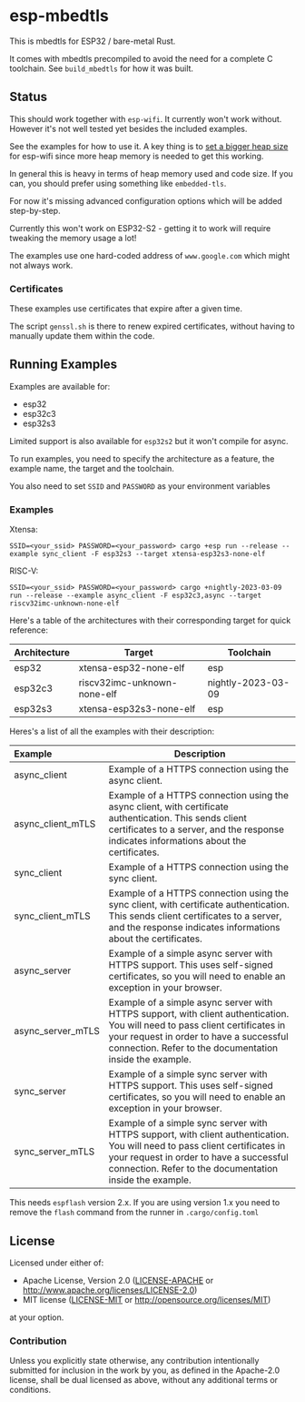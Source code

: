 # esp-mbedtls

This is mbedtls for ESP32 / bare-metal Rust.

It comes with mbedtls precompiled to avoid the need for a complete C toolchain. See `build_mbedtls` for how it was built.

## Status

This should work together with `esp-wifi`. It currently won't work without. However it's not well tested yet besides the included examples.

See the examples for how to use it. A key thing is to [set a bigger heap size](https://github.com/esp-rs/esp-wifi/blob/main/esp-wifi/docs/tuning.md) for esp-wifi since more heap memory is needed to get this working.

In general this is heavy in terms of heap memory used and code size. If you can, you should prefer using something like `embedded-tls`.

For now it's missing advanced configuration options which will be added step-by-step.

Currently this won't work on ESP32-S2 - getting it to work will require tweaking the memory usage a lot!

The examples use one hard-coded address of `www.google.com` which might not always work.

### Certificates

These examples use certificates that expire after a given time.

The script `genssl.sh` is there to renew expired certificates, without having to manually update them within the code.

## Running Examples

Examples are available for:

- esp32
- esp32c3
- esp32s3

Limited support is also available for `esp32s2` but it won't compile for async.

To run examples, you need to specify the architecture as a feature, the example name, the target and the toolchain.

You also need to set `SSID` and `PASSWORD` as your environment variables

### Examples

Xtensa:

```shell
SSID=<your_ssid> PASSWORD=<your_password> cargo +esp run --release --example sync_client -F esp32s3 --target xtensa-esp32s3-none-elf
```

RISC-V: 

```shell
SSID=<your_ssid> PASSWORD=<your_password> cargo +nightly-2023-03-09 run --release --example async_client -F esp32c3,async --target riscv32imc-unknown-none-elf
```

Here's a table of the architectures with their corresponding target for quick reference:

| Architecture | Target                      | Toolchain          |
| ------------ | --------------------------- | ------------------ |
| esp32        | xtensa-esp32-none-elf       | esp                |
| esp32c3      | riscv32imc-unknown-none-elf | nightly-2023-03-09 |
| esp32s3      | xtensa-esp32s3-none-elf     | esp                |

Heres's a list of all the examples with their description:

| Example           | Description                                                  |
| :---------------- | ------------------------------------------------------------ |
| async_client      | Example of a HTTPS connection using the async client.        |
| async_client_mTLS | Example of a HTTPS connection using the async client, with certificate authentication. This sends client certificates to a server, and the response indicates informations about the certificates. |
| sync_client       | Example of a HTTPS connection using the sync client.         |
| sync_client_mTLS  | Example of a HTTPS connection using the sync client, with certificate authentication. This sends client certificates to a server, and the response indicates informations about the certificates. |
| async_server      | Example of a simple async server with HTTPS support. This uses self-signed certificates, so you will need to enable an exception in your browser. |
| async_server_mTLS | Example of a simple async server with HTTPS support, with client authentication. You will need to pass client certificates in your request in order to have a successful connection. Refer to the documentation inside the example. |
| sync_server       | Example of a simple sync server with HTTPS support. This uses self-signed certificates, so you will need to enable an exception in your browser. |
| sync_server_mTLS  | Example of a simple sync server with HTTPS support, with client authentication. You will need to pass client certificates in your request in order to have a successful connection. Refer to the documentation inside the example. |

This needs `espflash` version 2.x. If you are using version 1.x you need to remove the `flash` command from the runner in `.cargo/config.toml`

## License

Licensed under either of:

- Apache License, Version 2.0 ([LICENSE-APACHE](LICENSE-APACHE) or http://www.apache.org/licenses/LICENSE-2.0)
- MIT license ([LICENSE-MIT](LICENSE-MIT) or http://opensource.org/licenses/MIT)

at your option.

### Contribution

Unless you explicitly state otherwise, any contribution intentionally submitted for inclusion in
the work by you, as defined in the Apache-2.0 license, shall be dual licensed as above, without
any additional terms or conditions.
